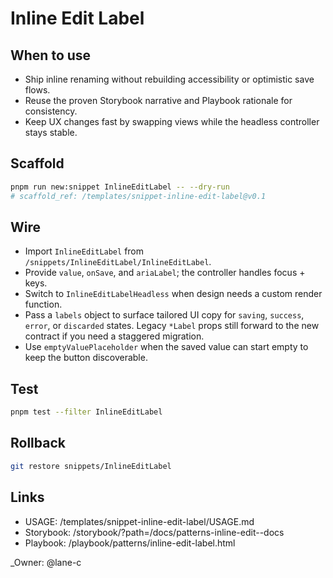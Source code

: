 # Inline Edit Label

## When to use

- Ship inline renaming without rebuilding accessibility or optimistic save flows.
- Reuse the proven Storybook narrative and Playbook rationale for consistency.
- Keep UX changes fast by swapping views while the headless controller stays stable.

## Scaffold

```bash
pnpm run new:snippet InlineEditLabel -- --dry-run
# scaffold_ref: /templates/snippet-inline-edit-label@v0.1
```

## Wire

- Import `InlineEditLabel` from `/snippets/InlineEditLabel/InlineEditLabel`.
- Provide `value`, `onSave`, and `ariaLabel`; the controller handles focus + keys.
- Switch to `InlineEditLabelHeadless` when design needs a custom render function.
- Pass a `labels` object to surface tailored UI copy for `saving`, `success`,
  `error`, or `discarded` states. Legacy `*Label` props still forward to the new
  contract if you need a staggered migration.
- Use `emptyValuePlaceholder` when the saved value can start empty to keep the button discoverable.

## Test

```bash
pnpm test --filter InlineEditLabel
```

## Rollback

```bash
git restore snippets/InlineEditLabel
```

## Links

- USAGE: /templates/snippet-inline-edit-label/USAGE.md
- Storybook: /storybook/?path=/docs/patterns-inline-edit--docs
- Playbook: /playbook/patterns/inline-edit-label.html

<!-- _Owner: @lane-c -->

\_Owner: @lane-c
